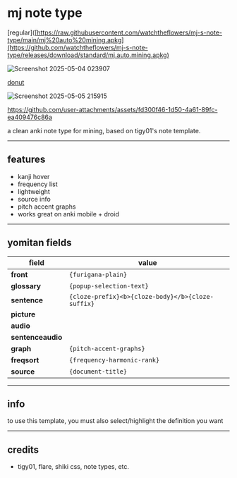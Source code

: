 # mj note type  
[regular]([https://raw.githubusercontent.com/watchtheflowers/mj-s-note-type/main/mj%20auto%20mining.apkg](https://github.com/watchtheflowers/mj-s-note-type/releases/download/standard/mj.auto.mining.apkg)

![Screenshot 2025-05-04 023907](https://github.com/user-attachments/assets/6f67938f-caa4-4424-b772-ac758f96410e)

[donut]([https://github.com/watchtheflowers/mj-s-note-type/blob/main/mj%20donut%20mining.apkg](https://github.com/watchtheflowers/mj-s-note-type/releases/download/standard/mj.donut.mining.apkg))

![Screenshot 2025-05-05 215915](https://github.com/user-attachments/assets/202378d9-9e33-455a-ac40-a4ab67fad6e5)




https://github.com/user-attachments/assets/fd300f46-1d50-4a61-89fc-ea409476c86a




a clean anki note type for mining, based on tigy01's note template.

---

## features
- kanji hover
- frequency list
- lightweight
- source info
- pitch accent graphs
- works great on anki mobile + droid

---

## yomitan fields

| field            | value                                            |
| ---------------- | ------------------------------------------------ |
| **front**         | `{furigana-plain}`                               |
| **glossary**      | `{popup-selection-text}`                         |
| **sentence**      | `{cloze-prefix}<b>{cloze-body}</b>{cloze-suffix}` |
| **picture**       |                                                  |
| **audio**         |                                                  |
| **sentenceaudio** |                                                  |
| **graph**         | `{pitch-accent-graphs}`                          |
| **freqsort**      | `{frequency-harmonic-rank}`                      |
| **source**        | `{document-title}`                               |

---

## info
to use this template, you must also select/highlight the definition you want

---

## credits
- tigy01, flare, shiki css, note types, etc.

